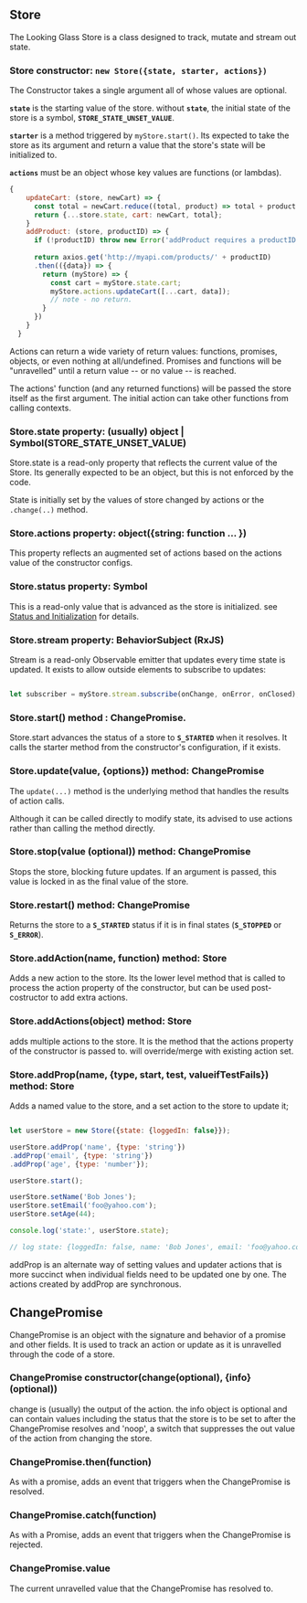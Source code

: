 ## Store

The Looking Glass Store is a class designed to track, mutate and stream out state. 

### Store constructor: `new Store({state, starter, actions})`

The Constructor takes a single argument all of whose values are optional. 

**`state`** is the starting value of the store. without **`state`**, the initial state of the store
is a symbol, **`STORE_STATE_UNSET_VALUE`**. 

**`starter`** is a method triggered by `myStore.start()`. Its expected to take the store as its argument
and return a value that the store's state will be initialized to. 

**`actions`** must be an object whose key values are functions (or lambdas).

```javascript
{
    updateCart: (store, newCart) => {
      const total = newCart.reduce((total, product) => total + product.cost, 0);
      return {...store.state, cart: newCart, total};
    }
    addProduct: (store, productID) => {
      if (!productID) throw new Error('addProduct requires a productID');
      
      return axios.get('http://myapi.com/products/' + productID)
      .then(({data}) => {
        return (myStore) => {
          const cart = myStore.state.cart;
          myStore.actions.updateCart([...cart, data]);
          // note - no return.
        }
      })
    }
  } 
```

Actions can return a wide variety of return values: functions, promises, objects, or even nothing at all/undefined. 
Promises and functions will be "unravelled" until a return value -- or no value -- is reached.

The actions' function (and any returned functions) will be passed the store itself as the first argument. The initial 
action can take other functions from calling contexts. 

### Store.state property: (usually) object | Symbol(STORE_STATE_UNSET_VALUE)

Store.state is a read-only property that reflects the current value of the Store. Its generally expected to be an object,
but this is not enforced by the code.

State is initially set by the values of store changed by actions or the `.change(..)` method. 

### Store.actions property: object({string: function ... })

This property reflects an augmented set of actions based on the actions value of the constructor configs. 

### Store.status property: Symbol

This is a read-only value that is advanced as the store is initialized. see [Status and Initialization](/status) for details. 

### Store.stream property: BehaviorSubject (RxJS)

Stream is a read-only Observable emitter that updates every time state is updated. It exists to
allow outside elements to subscribe to updates:

```jsx harmony

let subscriber = myStore.stream.subscribe(onChange, onError, onClosed);

```

### Store.start() method : ChangePromise.

Store.start advances the status of a store to **`S_STARTED`** when it resolves. 
It calls the starter method from the constructor's configuration, if it exists. 

### Store.update(value, {options}) method: ChangePromise

The `update(...)` method is the underlying method that handles the results of action calls.

Although it can be called directly to modify state, its advised to use actions rather than
calling the method directly. 

### Store.stop(value (optional)) method: ChangePromise

Stops the store, blocking future updates. If an argument is passed, this value is locked in
as the final value of the store.

### Store.restart() method: ChangePromise

Returns the store to a **`S_STARTED`** status if it is in final states 
(**`S_STOPPED`** or **`S_ERROR`**). 

### Store.addAction(name, function) method: Store

Adds a new action to the store. Its the lower level method that is called to process the 
action property of the constructor, but can be used post-costructor to add extra actions. 

### Store.addActions(object) method: Store

adds multiple actions to the store. It is the method that the actions property of the constructor
is passed to. will override/merge with existing action set. 

### Store.addProp(name, {type, start, test, valueifTestFails}) method: Store

Adds a named value to the store, and a set action to the store to update it; 

```jsx harmony

let userStore = new Store({state: {loggedIn: false}});

userStore.addProp('name', {type: 'string'})
.addProp('email', {type: 'string'})
.addProp('age', {type: 'number'});

userStore.start();

userStore.setName('Bob Jones');
userStore.setEmail('foo@yahoo.com');
userStore.setAge(44);

console.log('state:', userStore.state);

// log state: {loggedIn: false, name: 'Bob Jones', email: 'foo@yahoo.com'}

```

addProp is an alternate way of setting values and updater actions that is more succinct when 
individual fields need to be updated one by one. The actions created by addProp are synchronous.

## ChangePromise

ChangePromise is an object with the signature and behavior of a promise and other fields. 
It is used to track an action or update as it is unravelled through the code of a store. 

### ChangePromise constructor(change(optional), {info} (optional))

change is (usually) the output of the action. the info object is optional and can contain 
values including the status that the store is to be set to after the ChangePromise resolves
and 'noop', a switch that suppresses the out value of the action from changing the store. 

### ChangePromise.then(function)

As with a promise, adds an event that triggers when the ChangePromise is resolved.

### ChangePromise.catch(function)

As with a Promise, adds an event that triggers when the ChangePromise is rejected.

### ChangePromise.value

The current unravelled value that the ChangePromise has resolved to. 

